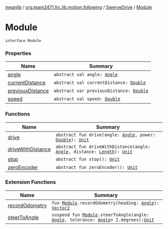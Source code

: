 [meanlib](../../../index.md) / [org.team2471.frc.lib.motion.following](../../index.md) / [SwerveDrive](../index.md) / [Module](./index.md)

# Module

`interface Module`

### Properties

| Name | Summary |
|---|---|
| [angle](angle.md) | `abstract val angle: `[`Angle`](../../../org.team2471.frc.lib.units/-angle/index.md) |
| [currentDistance](current-distance.md) | `abstract val currentDistance: `[`Double`](https://kotlinlang.org/api/latest/jvm/stdlib/kotlin/-double/index.html) |
| [previousDistance](previous-distance.md) | `abstract var previousDistance: `[`Double`](https://kotlinlang.org/api/latest/jvm/stdlib/kotlin/-double/index.html) |
| [speed](speed.md) | `abstract val speed: `[`Double`](https://kotlinlang.org/api/latest/jvm/stdlib/kotlin/-double/index.html) |

### Functions

| Name | Summary |
|---|---|
| [drive](drive.md) | `abstract fun drive(angle: `[`Angle`](../../../org.team2471.frc.lib.units/-angle/index.md)`, power: `[`Double`](https://kotlinlang.org/api/latest/jvm/stdlib/kotlin/-double/index.html)`): `[`Unit`](https://kotlinlang.org/api/latest/jvm/stdlib/kotlin/-unit/index.html) |
| [driveWithDistance](drive-with-distance.md) | `abstract fun driveWithDistance(angle: `[`Angle`](../../../org.team2471.frc.lib.units/-angle/index.md)`, distance: `[`Length`](../../../org.team2471.frc.lib.units/-length/index.md)`): `[`Unit`](https://kotlinlang.org/api/latest/jvm/stdlib/kotlin/-unit/index.html) |
| [stop](stop.md) | `abstract fun stop(): `[`Unit`](https://kotlinlang.org/api/latest/jvm/stdlib/kotlin/-unit/index.html) |
| [zeroEncoder](zero-encoder.md) | `abstract fun zeroEncoder(): `[`Unit`](https://kotlinlang.org/api/latest/jvm/stdlib/kotlin/-unit/index.html) |

### Extension Functions

| Name | Summary |
|---|---|
| [recordOdometry](../../record-odometry.md) | `fun `[`Module`](./index.md)`.recordOdometry(heading: `[`Angle`](../../../org.team2471.frc.lib.units/-angle/index.md)`): `[`Vector2`](../../../org.team2471.frc.lib.math/-vector2/index.md) |
| [steerToAngle](../../steer-to-angle.md) | `suspend fun `[`Module`](./index.md)`.steerToAngle(angle: `[`Angle`](../../../org.team2471.frc.lib.units/-angle/index.md)`, tolerance: `[`Angle`](../../../org.team2471.frc.lib.units/-angle/index.md)` = 2.degrees): `[`Unit`](https://kotlinlang.org/api/latest/jvm/stdlib/kotlin/-unit/index.html) |
